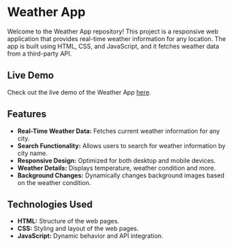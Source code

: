 # Weather App

Welcome to the Weather App repository! This project is a responsive web application that provides real-time weather information for any location. The app is built using HTML, CSS, and JavaScript, and it fetches weather data from a third-party API.

## Live Demo

Check out the live demo of the Weather App [here](https://bit.ly/45758IK).

## Features

- **Real-Time Weather Data:** Fetches current weather information for any city.
- **Search Functionality:** Allows users to search for weather information by city name.
- **Responsive Design:** Optimized for both desktop and mobile devices.
- **Weather Details:** Displays temperature, weather condition and more.
- **Background Changes:** Dynamically changes background images based on the weather condition.

## Technologies Used

- **HTML:** Structure of the web pages.
- **CSS:** Styling and layout of the web pages.
- **JavaScript:** Dynamic behavior and API integration.



